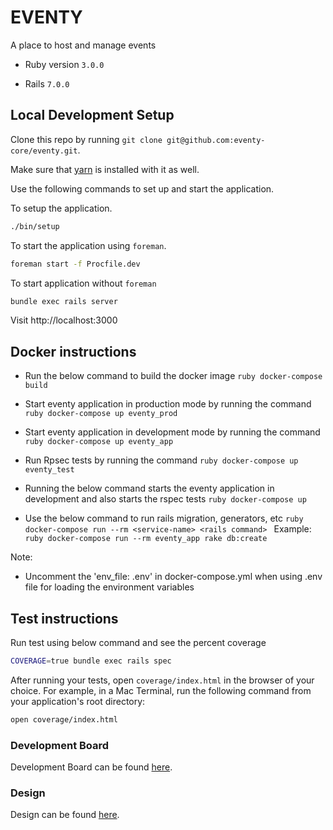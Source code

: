 # EVENTY

A place to host and manage events

- Ruby version `3.0.0`

- Rails `7.0.0`

## Local Development Setup

Clone this repo by running `git clone git@github.com:eventy-core/eventy.git`.

Make sure that [yarn](https://yarnpkg.com) is installed with it as well.

Use the following commands to set up and start the application.

To setup the application.

```bash
./bin/setup
```

To start the application using `foreman`.

```bash
foreman start -f Procfile.dev
```

To start application without `foreman`

```bash
bundle exec rails server
```

Visit http://localhost:3000

## Docker instructions

- Run the below command to build the docker image
  `ruby docker-compose build `

- Start eventy application in production mode by running the command
  `ruby docker-compose up eventy_prod `

- Start eventy application in development mode by running the command
  `ruby docker-compose up eventy_app `

- Run Rpsec tests by running the command
  `ruby docker-compose up eventy_test `

- Running the below command starts the eventy application in development and also starts the rspec tests
  `ruby docker-compose up `

- Use the below command to run rails migration, generators, etc
  `ruby docker-compose run --rm <service-name> <rails command> `
  Example:
  `ruby docker-compose run --rm eventy_app rake db:create `

Note:

- Uncomment the 'env_file: .env' in docker-compose.yml when using .env file for loading the environment variables

## Test instructions

Run test using below command and see the percent coverage

```bash
COVERAGE=true bundle exec rails spec
```

After running your tests, open `coverage/index.html` in the browser of your choice. For example, in a Mac Terminal, run the following command from your application's root directory:

```bash
open coverage/index.html
```

### Development Board

Development Board can be found [here](https://github.com/eventy-core/eventy/projects/1).

### Design

Design can be found [here](https://xd.adobe.com/view/1ee6ac98-7a2c-45c2-ad57-ae01bf660ae9-4bb5/).

